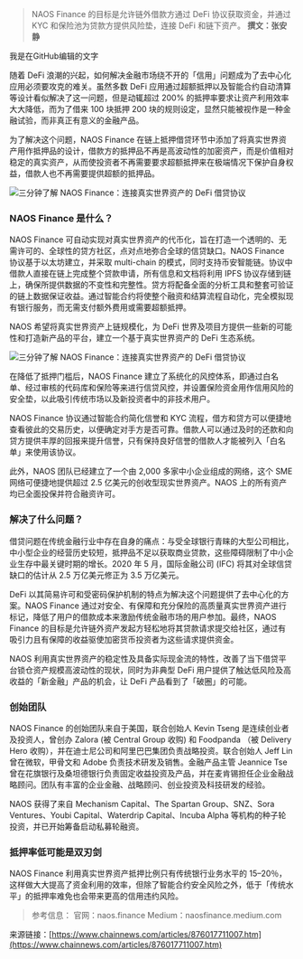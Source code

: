 > NAOS Finance 的目标是允许链外借款方通过 DeFi 协议获取资金，并通过 KYC 和保险池为贷款方提供风险垫，连接 DeFi 和链下资产。
**撰文：张安静**

我是在GitHub编辑的文字

随着 DeFi 浪潮的兴起，如何解决金融市场绕不开的「信用」问题成为了去中心化应用必须要攻克的难关。虽然多数 DeFi 应用通过超额抵押以及智能合约自动清算等设计看似解决了这一问题，但是动辄超过 200% 的抵押率要求让资产利用效率大大降低，而为了借来 100 块抵押 200 块的规则设定，显然只能被视作是一种金融试验，而非真正有意义的金融产品。

为了解决这个问题，NAOS Finance 在链上抵押借贷环节中添加了将真实世界资产用作抵押品的设计，借款方的抵押品不再是高波动性的加密资产，而是价值相对稳定的真实资产，从而使投资者不再需要要求超额抵押来在极端情况下保护自身权益，借款人也不再需要提供超额的抵押品。

![三分钟了解 NAOS Finance：连接真实世界资产的 DeFi 借贷协议](https://ssimg.frontenduse.top/image/2021/03/09/5d160d3ab4dcecaf34bace53743996b3.jpg)

### NAOS Finance 是什么？

NAOS Finance 可自动实现对真实世界资产的代币化，旨在打造一个透明的、无需许可的、全球性的贷方社区，点对点地弥合全球的信贷缺口。NAOS Finance 协议基于以太坊建立，并采取 multi-chain 的模式，同时支持币安智能链。协议中借款人直接在链上完成整个贷款申请，所有信息和文档将利用 IPFS 协议存储到链上，确保所提供数据的不变性和完整性。贷方将配备全面的分析工具和整套可验证的链上数据保证收益。通过智能合约将使整个融资和结算流程自动化，完全模拟现有银行服务，而无需支付额外费用或需要超额抵押。

NAOS 希望将真实世界资产上链规模化，为 DeFi 世界及项目方提供一些新的可能性和打造新产品的平台，建立一个基于真实世界资产的 DeFi 生态系统。

![三分钟了解 NAOS Finance：连接真实世界资产的 DeFi 借贷协议](https://ssimg.frontenduse.top/image/2021/03/09/a8e4875ba4e038ccbb2e74ae9a60673d.jpg)

在降低了抵押门槛后，NAOS Finance 建立了系统化的风控体系，即通过白名单、经过审核的代码库和保险等来进行信贷风控，并设置保险资金用作信用风险的安全垫，以此吸引传统市场以及新投资者中的非技术用户。

NAOS Finance 协议通过智能合约简化信誉和 KYC 流程，借方和贷方可以便捷地查看彼此的交易历史，以便确定对手方是否可靠。借款人可以通过及时的还款和向贷方提供丰厚的回报来提升信誉，只有保持良好信誉的借款人才能被列入「白名单」来使用该协议。

此外，NAOS 团队已经建立了一个由 2,000 多家中小企业组成的网络，这个 SME 网络可便捷地提供超过 2.5 亿美元的创收型现实世界资产。NAOS 上的所有资产均已全面投保并符合融资许可。

### 解决了什么问题？

借贷问题在传统金融行业中存在自身的痛点：与受全球银行青睐的大型公司相比，中小型企业的经营历史较短，抵押品不足以获取商业贷款，这些障碍限制了中小企业生存中最关键时期的增长。2020 年 5 月，国际金融公司 (IFC) 将其对全球信贷缺口的估计从 2.5 万亿美元修正为 3.5 万亿美元。

DeFi 以其简易许可和受密码保护机制的特点为解决这个问题提供了去中心化的方案。NAOS Finance 通过对安全、有保障和充分保险的高质量真实世界资产进行标记，降低了用户的借款成本来激励传统金融市场的用户参加。最终，NAOS Finance 的目标是允许链外资产发起方轻松地将其贷款请求提交给社区，通过有吸引力且有保障的收益驱使加密货币投资者为这些请求提供资金。

NAOS 利用真实世界资产的稳定性及具备实际现金流的特性，改善了当下借贷平台锁仓资产规模高波动性的现状，同时为非典型 DeFi 用户提供了触达低风险及高收益的「新金融」产品的机会，让 DeFi 产品看到了「破圈」的可能。

### 创始团队

NAOS Finance 的创始团队来自于美国，联合创始人 Kevin Tseng 是连续创业者及投资人，曾创办 Zalora (被 Central Group 收购) 和 Foodpanda （被 Delivery Hero 收购），并在迪士尼公司和阿里巴巴集团负责战略投资。联合创始人 Jeff Lin 曾在微软，甲骨文和 Adobe 负责技术研发及销售。金融产品主管 Jeannice Tse 曾在花旗银行及桑坦德银行负责固定收益投资及产品，并在麦肯锡担任企业金融战略顾问。团队有丰富的企业金融、战略顾问、创业投资及科技研发的经验。

NAOS 获得了来自 Mechanism Capital、The Spartan Group、SNZ、Sora Ventures、Youbi Capital、Waterdrip Capital、Incuba Alpha 等机构的种子轮投资，并已开始筹备启动私募轮融资。

### 抵押率低可能是双刃剑

NAOS Finance 利用真实世界资产抵押比例只有传统银行业务水平的 15–20％，这样做大大提高了资金利用的效率，但除了智能合约安全风险之外，低于「传统水平」的抵押率难免也会带来更高的信用违约风险。

> 参考信息：
> 官网：naos.finance
> Medium：naosfinance.medium.com

来源链接：[https://www.chainnews.com/articles/876017711007.htm](https://www.chainnews.com/articles/876017711007.htm)
